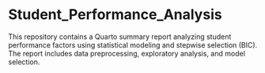 # Student_Performance_Analysis
This repository contains a Quarto summary report analyzing student performance factors using statistical modeling and stepwise selection (BIC). The report includes data preprocessing, exploratory analysis, and model selection.
